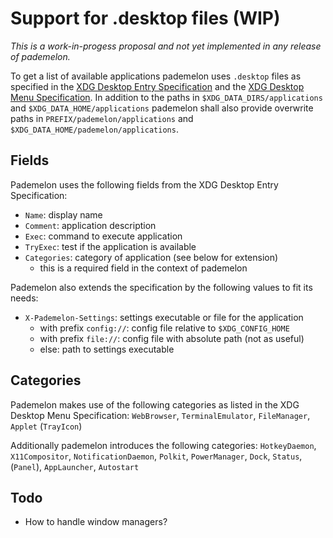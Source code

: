 # Support for .desktop files (WIP)

_This is a work-in-progess proposal and not yet implemented in any release of pademelon._

To get a list of available applications pademelon uses `.desktop` files as specified in the
[XDG Desktop Entry Specification](https://specifications.freedesktop.org/desktop-entry-spec/desktop-entry-spec-latest.html) and the [XDG Desktop Menu Specification](https://specifications.freedesktop.org/menu-spec/menu-spec-latest.html#desktop-entry-extensions-examples).
In addition to the paths in `$XDG_DATA_DIRS/applications` and `$XDG_DATA_HOME/applications` pademelon
shall also provide overwrite paths in `PREFIX/pademelon/applications` and `$XDG_DATA_HOME/pademelon/applications`.

## Fields

Pademelon uses the following fields from the XDG Desktop Entry Specification:

* `Name`: display name
* `Comment`: application description
* `Exec`: command to execute application
* `TryExec`: test if the application is available
* `Categories`: category of application (see below for extension)
    * this is a required field in the context of pademelon

Pademelon also extends the specification by the following values to fit its needs:

* `X-Pademelon-Settings`: settings executable or file for the application
    * with prefix `config://`: config file relative to `$XDG_CONFIG_HOME`
    * with prefix `file://`: config file with absolute path (not as useful)
    * else: path to settings executable

## Categories

Pademelon makes use of the following categories as listed in the XDG Desktop Menu Specification:
`WebBrowser`, `TerminalEmulator`, `FileManager`, `Applet` (`TrayIcon`)

Additionally pademelon introduces the following categories:
`HotkeyDaemon`, `X11Compositor`, `NotificationDaemon`, `Polkit`, `PowerManager`, `Dock`, `Status`, (`Panel`), `AppLauncher`, `Autostart`

## Todo
* How to handle window managers?
